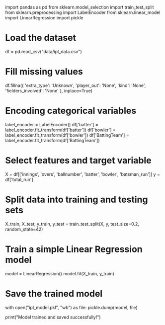import pandas as pd
from sklearn.model_selection import train_test_split
from sklearn.preprocessing import LabelEncoder
from sklearn.linear_model import LinearRegression
import pickle

# Load the dataset
df = pd.read_csv("data/ipl_data.csv")

# Fill missing values
df.fillna({
    'extra_type': 'Unknown',
    'player_out': 'None',
    'kind': 'None',
    'fielders_involved': 'None'
}, inplace=True)

# Encoding categorical variables
label_encoder = LabelEncoder()
df['batter'] = label_encoder.fit_transform(df['batter'])
df['bowler'] = label_encoder.fit_transform(df['bowler'])
df['BattingTeam'] = label_encoder.fit_transform(df['BattingTeam'])

# Select features and target variable
X = df[['innings', 'overs', 'ballnumber', 'batter', 'bowler', 'batsman_run']]
y = df['total_run']

# Split data into training and testing sets
X_train, X_test, y_train, y_test = train_test_split(X, y, test_size=0.2, random_state=42)

# Train a simple Linear Regression model
model = LinearRegression()
model.fit(X_train, y_train)

# Save the trained model
with open("ipl_model.pkl", "wb") as file:
    pickle.dump(model, file)

print("Model trained and saved successfully!")
